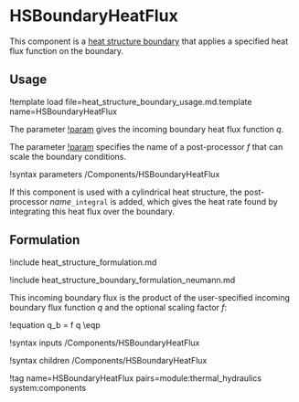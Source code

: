 # HSBoundaryHeatFlux

This component is a
[heat structure boundary](thermal_hydraulics/component_groups/heat_structure_boundary.md)
that applies a specified heat flux function on the boundary.

## Usage

!template load file=heat_structure_boundary_usage.md.template name=HSBoundaryHeatFlux

The parameter [!param](/Components/HSBoundaryHeatFlux/q) gives the incoming
boundary heat flux function $q$.

The parameter [!param](/Components/HSBoundaryHeatFlux/scale_pp) specifies
the name of a post-processor $f$ that can scale the boundary conditions.

!syntax parameters /Components/HSBoundaryHeatFlux

If this component is used with a cylindrical heat structure, the post-processor
*name*`_integral` is added, which gives the heat rate found by integrating this
heat flux over the boundary.

## Formulation

!include heat_structure_formulation.md

!include heat_structure_boundary_formulation_neumann.md

This incoming boundary flux is the product of the user-specified incoming
boundary flux function $q$ and the optional scaling factor $f$:

!equation
q_b = f q \eqp

!syntax inputs /Components/HSBoundaryHeatFlux

!syntax children /Components/HSBoundaryHeatFlux

!tag name=HSBoundaryHeatFlux pairs=module:thermal_hydraulics system:components
